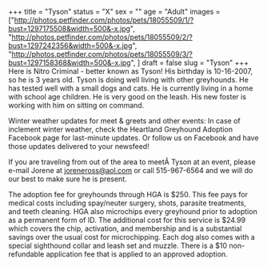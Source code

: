 +++
title = "Tyson"
status = "X"
sex = ""
age = "Adult"
images = ["http://photos.petfinder.com/photos/pets/18055509/1/?bust=1297175508&width=500&-x.jpg",
"http://photos.petfinder.com/photos/pets/18055509/2/?bust=1297242356&width=500&-x.jpg",
"http://photos.petfinder.com/photos/pets/18055509/3/?bust=1297158368&width=500&-x.jpg",
]
draft = false
slug = "Tyson"
+++
Here is Nitro Criminal - better known as Tyson!  His birthday is 10-16-2007, so he is 3 years old.  Tyson is doing well living with other greyhounds. He has tested well with a small dogs and cats. He is currently living in a home with school age children. He is very good on the leash. His new foster is working with him on sitting on command.

Winter weather updates for meet & greets and other events: In case of inclement winter weather, check the Heartland Greyhound Adoption Facebook page for last-minute updates. Or follow us on Facebook and have those updates delivered to your newsfeed!


If you are traveling from out of the area to meetÂ Tyson at an event, please e-mail Jorene at joreneross@aol.com or call 515-967-6564 and we will do our best to make sure he is present.

The adoption fee for greyhounds through HGA is $250. This fee pays for medical costs including spay/neuter surgery, shots, parasite treatments, and teeth cleaning. HGA also microchips every greyhound prior to adoption as a permanent form of ID. The additional cost for this service is $24.99 which covers the chip, activation, and membership and is a substantial savings over the usual cost for microchipping. Each dog also comes with a special sighthound collar and leash set and muzzle. There is a $10 non-refundable application fee that is applied to an approved adoption.


